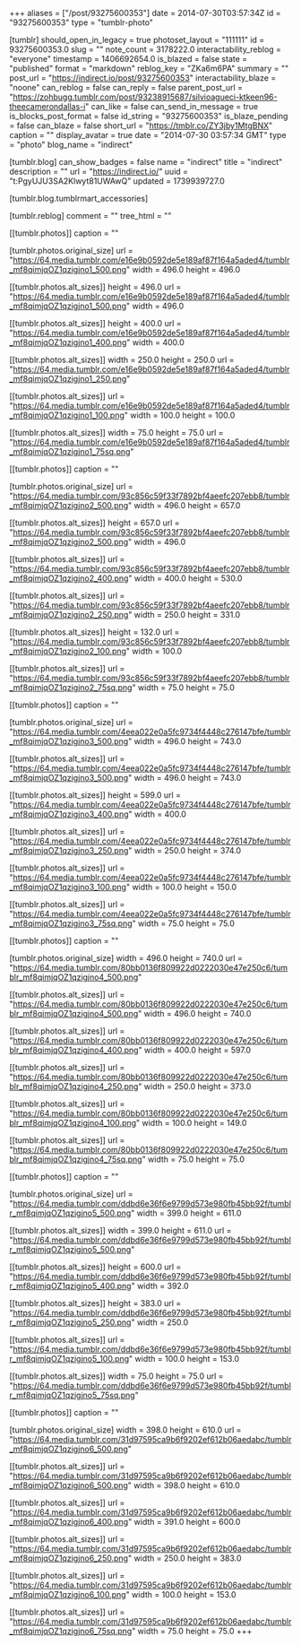 +++
aliases = ["/post/93275600353"]
date = 2014-07-30T03:57:34Z
id = "93275600353"
type = "tumblr-photo"

[tumblr]
should_open_in_legacy = true
photoset_layout = "111111"
id = 93275600353.0
slug = ""
note_count = 3178222.0
interactability_reblog = "everyone"
timestamp = 1406692654.0
is_blazed = false
state = "published"
format = "markdown"
reblog_key = "ZKa6m6PA"
summary = ""
post_url = "https://indirect.io/post/93275600353"
interactability_blaze = "noone"
can_reblog = false
can_reply = false
parent_post_url = "https://zohbugg.tumblr.com/post/93238915687/silvioagueci-ktkeen96-theecamerondallas-i"
can_like = false
can_send_in_message = true
is_blocks_post_format = false
id_string = "93275600353"
is_blaze_pending = false
can_blaze = false
short_url = "https://tmblr.co/ZY3jby1MtgBNX"
caption = ""
display_avatar = true
date = "2014-07-30 03:57:34 GMT"
type = "photo"
blog_name = "indirect"

[tumblr.blog]
can_show_badges = false
name = "indirect"
title = "indirect"
description = ""
url = "https://indirect.io/"
uuid = "t:PgyUJU3SA2Klwyt81UWAwQ"
updated = 1739939727.0

[tumblr.blog.tumblrmart_accessories]

[tumblr.reblog]
comment = ""
tree_html = ""

[[tumblr.photos]]
caption = ""

[tumblr.photos.original_size]
url = "https://64.media.tumblr.com/e16e9b0592de5e189af87f164a5aded4/tumblr_mf8qimjqOZ1qzigjno1_500.png"
width = 496.0
height = 496.0

[[tumblr.photos.alt_sizes]]
height = 496.0
url = "https://64.media.tumblr.com/e16e9b0592de5e189af87f164a5aded4/tumblr_mf8qimjqOZ1qzigjno1_500.png"
width = 496.0

[[tumblr.photos.alt_sizes]]
height = 400.0
url = "https://64.media.tumblr.com/e16e9b0592de5e189af87f164a5aded4/tumblr_mf8qimjqOZ1qzigjno1_400.png"
width = 400.0

[[tumblr.photos.alt_sizes]]
width = 250.0
height = 250.0
url = "https://64.media.tumblr.com/e16e9b0592de5e189af87f164a5aded4/tumblr_mf8qimjqOZ1qzigjno1_250.png"

[[tumblr.photos.alt_sizes]]
url = "https://64.media.tumblr.com/e16e9b0592de5e189af87f164a5aded4/tumblr_mf8qimjqOZ1qzigjno1_100.png"
width = 100.0
height = 100.0

[[tumblr.photos.alt_sizes]]
width = 75.0
height = 75.0
url = "https://64.media.tumblr.com/e16e9b0592de5e189af87f164a5aded4/tumblr_mf8qimjqOZ1qzigjno1_75sq.png"

[[tumblr.photos]]
caption = ""

[tumblr.photos.original_size]
url = "https://64.media.tumblr.com/93c856c59f33f7892bf4aeefc207ebb8/tumblr_mf8qimjqOZ1qzigjno2_500.png"
width = 496.0
height = 657.0

[[tumblr.photos.alt_sizes]]
height = 657.0
url = "https://64.media.tumblr.com/93c856c59f33f7892bf4aeefc207ebb8/tumblr_mf8qimjqOZ1qzigjno2_500.png"
width = 496.0

[[tumblr.photos.alt_sizes]]
url = "https://64.media.tumblr.com/93c856c59f33f7892bf4aeefc207ebb8/tumblr_mf8qimjqOZ1qzigjno2_400.png"
width = 400.0
height = 530.0

[[tumblr.photos.alt_sizes]]
url = "https://64.media.tumblr.com/93c856c59f33f7892bf4aeefc207ebb8/tumblr_mf8qimjqOZ1qzigjno2_250.png"
width = 250.0
height = 331.0

[[tumblr.photos.alt_sizes]]
height = 132.0
url = "https://64.media.tumblr.com/93c856c59f33f7892bf4aeefc207ebb8/tumblr_mf8qimjqOZ1qzigjno2_100.png"
width = 100.0

[[tumblr.photos.alt_sizes]]
url = "https://64.media.tumblr.com/93c856c59f33f7892bf4aeefc207ebb8/tumblr_mf8qimjqOZ1qzigjno2_75sq.png"
width = 75.0
height = 75.0

[[tumblr.photos]]
caption = ""

[tumblr.photos.original_size]
url = "https://64.media.tumblr.com/4eea022e0a5fc9734f4448c276147bfe/tumblr_mf8qimjqOZ1qzigjno3_500.png"
width = 496.0
height = 743.0

[[tumblr.photos.alt_sizes]]
url = "https://64.media.tumblr.com/4eea022e0a5fc9734f4448c276147bfe/tumblr_mf8qimjqOZ1qzigjno3_500.png"
width = 496.0
height = 743.0

[[tumblr.photos.alt_sizes]]
height = 599.0
url = "https://64.media.tumblr.com/4eea022e0a5fc9734f4448c276147bfe/tumblr_mf8qimjqOZ1qzigjno3_400.png"
width = 400.0

[[tumblr.photos.alt_sizes]]
url = "https://64.media.tumblr.com/4eea022e0a5fc9734f4448c276147bfe/tumblr_mf8qimjqOZ1qzigjno3_250.png"
width = 250.0
height = 374.0

[[tumblr.photos.alt_sizes]]
url = "https://64.media.tumblr.com/4eea022e0a5fc9734f4448c276147bfe/tumblr_mf8qimjqOZ1qzigjno3_100.png"
width = 100.0
height = 150.0

[[tumblr.photos.alt_sizes]]
url = "https://64.media.tumblr.com/4eea022e0a5fc9734f4448c276147bfe/tumblr_mf8qimjqOZ1qzigjno3_75sq.png"
width = 75.0
height = 75.0

[[tumblr.photos]]
caption = ""

[tumblr.photos.original_size]
width = 496.0
height = 740.0
url = "https://64.media.tumblr.com/80bb0136f809922d0222030e47e250c6/tumblr_mf8qimjqOZ1qzigjno4_500.png"

[[tumblr.photos.alt_sizes]]
url = "https://64.media.tumblr.com/80bb0136f809922d0222030e47e250c6/tumblr_mf8qimjqOZ1qzigjno4_500.png"
width = 496.0
height = 740.0

[[tumblr.photos.alt_sizes]]
url = "https://64.media.tumblr.com/80bb0136f809922d0222030e47e250c6/tumblr_mf8qimjqOZ1qzigjno4_400.png"
width = 400.0
height = 597.0

[[tumblr.photos.alt_sizes]]
url = "https://64.media.tumblr.com/80bb0136f809922d0222030e47e250c6/tumblr_mf8qimjqOZ1qzigjno4_250.png"
width = 250.0
height = 373.0

[[tumblr.photos.alt_sizes]]
url = "https://64.media.tumblr.com/80bb0136f809922d0222030e47e250c6/tumblr_mf8qimjqOZ1qzigjno4_100.png"
width = 100.0
height = 149.0

[[tumblr.photos.alt_sizes]]
url = "https://64.media.tumblr.com/80bb0136f809922d0222030e47e250c6/tumblr_mf8qimjqOZ1qzigjno4_75sq.png"
width = 75.0
height = 75.0

[[tumblr.photos]]
caption = ""

[tumblr.photos.original_size]
url = "https://64.media.tumblr.com/ddbd6e36f6e9799d573e980fb45bb92f/tumblr_mf8qimjqOZ1qzigjno5_500.png"
width = 399.0
height = 611.0

[[tumblr.photos.alt_sizes]]
width = 399.0
height = 611.0
url = "https://64.media.tumblr.com/ddbd6e36f6e9799d573e980fb45bb92f/tumblr_mf8qimjqOZ1qzigjno5_500.png"

[[tumblr.photos.alt_sizes]]
height = 600.0
url = "https://64.media.tumblr.com/ddbd6e36f6e9799d573e980fb45bb92f/tumblr_mf8qimjqOZ1qzigjno5_400.png"
width = 392.0

[[tumblr.photos.alt_sizes]]
height = 383.0
url = "https://64.media.tumblr.com/ddbd6e36f6e9799d573e980fb45bb92f/tumblr_mf8qimjqOZ1qzigjno5_250.png"
width = 250.0

[[tumblr.photos.alt_sizes]]
url = "https://64.media.tumblr.com/ddbd6e36f6e9799d573e980fb45bb92f/tumblr_mf8qimjqOZ1qzigjno5_100.png"
width = 100.0
height = 153.0

[[tumblr.photos.alt_sizes]]
width = 75.0
height = 75.0
url = "https://64.media.tumblr.com/ddbd6e36f6e9799d573e980fb45bb92f/tumblr_mf8qimjqOZ1qzigjno5_75sq.png"

[[tumblr.photos]]
caption = ""

[tumblr.photos.original_size]
width = 398.0
height = 610.0
url = "https://64.media.tumblr.com/31d97595ca9b6f9202ef612b06aedabc/tumblr_mf8qimjqOZ1qzigjno6_500.png"

[[tumblr.photos.alt_sizes]]
url = "https://64.media.tumblr.com/31d97595ca9b6f9202ef612b06aedabc/tumblr_mf8qimjqOZ1qzigjno6_500.png"
width = 398.0
height = 610.0

[[tumblr.photos.alt_sizes]]
url = "https://64.media.tumblr.com/31d97595ca9b6f9202ef612b06aedabc/tumblr_mf8qimjqOZ1qzigjno6_400.png"
width = 391.0
height = 600.0

[[tumblr.photos.alt_sizes]]
url = "https://64.media.tumblr.com/31d97595ca9b6f9202ef612b06aedabc/tumblr_mf8qimjqOZ1qzigjno6_250.png"
width = 250.0
height = 383.0

[[tumblr.photos.alt_sizes]]
url = "https://64.media.tumblr.com/31d97595ca9b6f9202ef612b06aedabc/tumblr_mf8qimjqOZ1qzigjno6_100.png"
width = 100.0
height = 153.0

[[tumblr.photos.alt_sizes]]
url = "https://64.media.tumblr.com/31d97595ca9b6f9202ef612b06aedabc/tumblr_mf8qimjqOZ1qzigjno6_75sq.png"
width = 75.0
height = 75.0
+++
